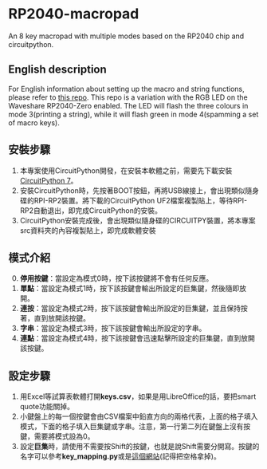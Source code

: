 # RP2040-macropad
An 8 key macropad with multiple modes based on the RP2040 chip and circuitpython.

## English description
For English information about setting up the macro and string functions, please refer to [this repo](https://github.com/ooyang0325/8-key-macropad-no-light-pollution/).
This repo is a variation with the RGB LED on the Waveshare RP2040-Zero enabled.
The LED will flash the three colours in mode 3(printing a string), while it will flash green in mode 4(spamming a set of macro keys).

## 安裝步驟
1. 本專案使用CircuitPython開發，在安裝本軟體之前，需要先下載安裝[CircuitPython 7](https://circuitpython.org/board/raspberry_pi_pico/)。
2. 安裝CircuitPython時，先按著BOOT按鈕，再將USB線接上，會出現類似隨身碟的RPI-RP2裝置。將下載的CircuitPython UF2檔案複製貼上，等待RPI-RP2自動退出，即完成CircuitPython的安裝。
3. CircuitPython安裝完成後，會出現類似隨身碟的CIRCUITPY裝置，將本專案src資料夾的內容複製貼上，即完成軟體安裝

## 模式介紹
0. **停用按鍵**：當設定為模式0時，按下該按鍵將不會有任何反應。
1. **單點**：當設定為模式1時，按下該按鍵會輸出所設定的巨集鍵，然後隨即放開。
2. **連按**：當設定為模式2時，按下該按鍵會輸出所設定的巨集鍵，並且保持按著，直到放開該按鍵。
3. **字串**：當設定為模式3時，按下該按鍵會輸出所設定的字串。
4. **連點**：當設定為模式4時，按下該按鍵會迅速點擊所設定的巨集鍵，直到放開該按鍵。

## 設定步驟
1. 用Excel等試算表軟體打開**keys.csv**，如果是用LibreOffice的話，要把smart quote功能關掉。
2. 小鍵盤上的每一個按鍵會由CSV檔案中鉛直方向的兩格代表，上面的格子填入模式，下面的格子填入巨集鍵或字串。注意，第一行第二列在鍵盤上沒有按鍵，需要將模式設為0。
3. 設定**巨集**時，請使用不需要按Shift的按鍵，也就是說Shift需要分開寫。按鍵的名字可以參考**key_mapping.py**或是[這個網站](https://zhouer.org/KeyboardTest/)(記得把空格拿掉)。
